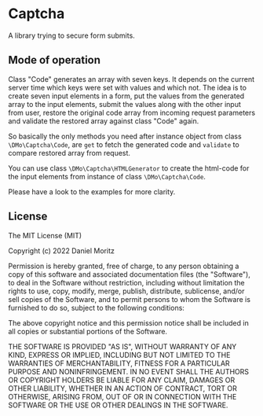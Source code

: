 
# Captcha

A library trying to secure form submits.

## Mode of operation

Class "Code" generates an array with seven keys. It depends on the current
server time which keys were set with values and which not. The idea is to
create seven input elements in a form, put the values from the generated array
to the input elements, submit the values along with the other input from user,
restore the original code array from incoming request parameters and validate
the restored array against class "Code" again.

So basically the only methods you need after instance object from class
`\DMo\Captcha\Code`, are `get` to fetch the generated code and `validate` to
compare restored array from request.

You can use class `\DMo\Captcha\HTMLGenerator` to create the html-code for
the input elements from instance of class `\DMo\Captcha\Code`.

Please have a look to the examples for more clarity.

## License

The MIT License (MIT)

Copyright (c) 2022 Daniel Moritz

Permission is hereby granted, free of charge, to any person obtaining a copy of
this software and associated documentation files (the "Software"), to deal in
the Software without restriction, including without limitation the rights to
use, copy, modify, merge, publish, distribute, sublicense, and/or sell copies of
the Software, and to permit persons to whom the Software is furnished to do so,
subject to the following conditions:

The above copyright notice and this permission notice shall be included in all
copies or substantial portions of the Software.

THE SOFTWARE IS PROVIDED "AS IS", WITHOUT WARRANTY OF ANY KIND, EXPRESS OR
IMPLIED, INCLUDING BUT NOT LIMITED TO THE WARRANTIES OF MERCHANTABILITY, FITNESS
FOR A PARTICULAR PURPOSE AND NONINFRINGEMENT. IN NO EVENT SHALL THE AUTHORS OR
COPYRIGHT HOLDERS BE LIABLE FOR ANY CLAIM, DAMAGES OR OTHER LIABILITY, WHETHER
IN AN ACTION OF CONTRACT, TORT OR OTHERWISE, ARISING FROM, OUT OF OR IN
CONNECTION WITH THE SOFTWARE OR THE USE OR OTHER DEALINGS IN THE SOFTWARE.
